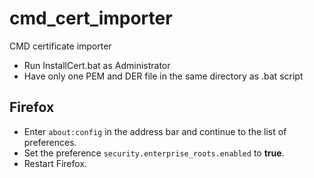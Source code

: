 # cmd_cert_importer
CMD certificate importer
* Run InstallCert.bat as Administrator
* Have only one PEM and DER file in the same directory as .bat script

## Firefox
* Enter `about:config` in the address bar and continue to the list of preferences.
* Set the preference `security.enterprise_roots.enabled` to **true**.
* Restart Firefox.
